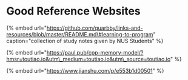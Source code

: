 # Good Reference Websites

{% embed url="https://github.com/quarbby/links-and-resources/blob/master/README.md\#learning-to-program" caption="collection of study notes given by NUS Students" %}

{% embed url="https://paul.pub/cpp-memory-model/?hmsr=toutiao.io&utm\_medium=toutiao.io&utm\_source=toutiao.io" %}





{% embed url="https://www.jianshu.com/p/e553b1d00501" %}



